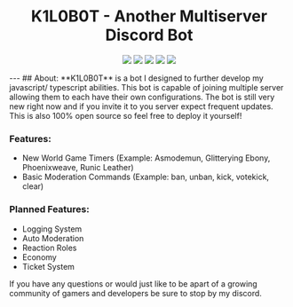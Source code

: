 <h1 align="center">K1L0B0T - Another Multiserver Discord Bot</h1>

<p align="center">
    <img src="https://img.shields.io/badge/node.js-6DA55F?style=for-the-badge&logo=node.js&logoColor=white">
    <img src="https://img.shields.io/badge/javascript-%23323330.svg?style=for-the-badge&logo=javascript&logoColor=%23F7DF1E">
    <img src="https://img.shields.io/badge/mysql-%2300f.svg?style=for-the-badge&logo=mysql&logoColor=white">
    <img src="https://img.shields.io/badge/%3CServer%3E-%237289DA.svg?style=for-the-badge&logo=discord&logoColor=white">
    <a href="https://www.discord.gg/P9GTWQrD3x">
        <img src="https://img.shields.io/badge/Discord-7289DA?style=for-the-badge&logo=discord&logoColor=white"/>
    </a>
</p>
---
## About:
**K1L0B0T** is a bot I designed to further develop my javascript/ typescript abilities. This bot is capable of joining multiple server allowing them to each
have their own configurations. The bot is still very new right now and if you invite it to you server expect frequent updates. This is also 100% open source so feel free to deploy it yourself!

### Features:
- New World Game Timers (Example: Asmodemun, Glitterying Ebony, Phoenixweave, Runic Leather)
- Basic Moderation Commands (Example: ban, unban, kick, votekick, clear)

### Planned Features:
- Logging System
- Auto Moderation
- Reaction Roles
- Economy
- Ticket System

If you have any questions or would just like to be apart of a growing community of gamers and developers be sure to stop by my discord. 